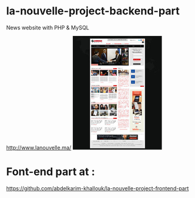 # la-nouvelle-project-backend-part
News website with PHP &amp; MySQL

http://www.lanouvelle.ma/
![lanouvelle](images/BlogLanouvelle.jpg)

# Font-end part at :
https://github.com/abdelkarim-khallouk/la-nouvelle-project-frontend-part
